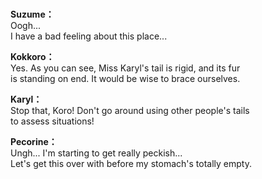 # 

  
**Suzume：**  
Oogh...  
I have a bad feeling about this place...  
  
**Kokkoro：**  
Yes. As you can see, Miss Karyl's tail is rigid, and its fur  
is standing on end. It would be wise to brace ourselves.  
  
**Karyl：**  
Stop that, Koro! Don't go around using other people's tails  
to assess situations!  
  
**Pecorine：**  
Ungh... I'm starting to get really peckish...  
Let's get this over with before my stomach's totally empty.  
